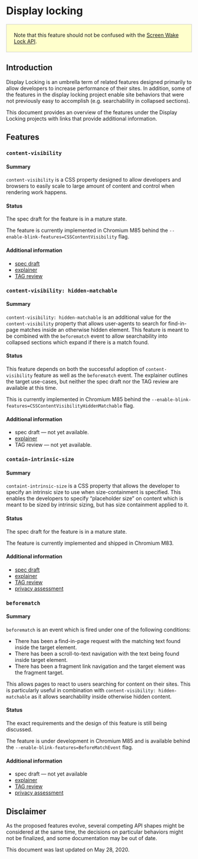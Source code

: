 # Display locking

<div style="background: #ffffcc; border: 1px solid #ccc; padding: 20px;">
Note that this feature should not be confused with the
<a href="https://github.com/w3c/screen-wake-lock/">Screen Wake Lock API</a>.
</div>

## Introduction

Display Locking is an umbrella term of related features designed primarily to
allow developers to increase performance of their sites. In addition, some of
the features in the display locking project enable site behaviors that were not
previously easy to accomplish (e.g. searchability in collapsed sections).

This document provides an overview of the features under the Display Locking
projects with links that provide additional information.

## Features

### `content-visibility`

#### Summary

`content-visibility` is a CSS property designed to allow developers and browsers
to easily scale to large amount of content and control when rendering work
happens.

#### Status

The spec draft for the feature is in a mature state.

The feature is currently implemented in Chromium M85 behind the
`--enable-blink-features=CSSContentVisibility` flag.

#### Additional information

* [spec draft](https://drafts.csswg.org/css-contain-2/#content-visibility)
* [explainer](https://github.com/WICG/display-locking/blob/master/explainers/content-visibility.md)
* [TAG review](https://github.com/w3ctag/design-reviews/issues/306)

### `content-visibility: hidden-matchable`

#### Summary

`content-visibility: hidden-matchable` is an additional value for the
`content-visibility` property that allows user-agents to search for find-in-page
matches inside an otherwise hidden element. This feature is meant to be combined
with the `beforematch` event to allow searchability into collapsed sections
which expand if there is a match found.

#### Status

This feature depends on both the successful adoption of `content-visibility`
feature as well as the `beforematch` event. The explainer outlines the target
use-cases, but neither the spec draft nor the TAG review are available at this
time.

This is currently implemented in Chromium M85 behind the
`--enable-blink-features=CSSContentVisibilityHiddenMatchable` flag.

#### Additional information

* spec draft — not yet available.
* [explainer](https://github.com/WICG/display-locking/blob/master/explainers/content-visibility-hidden-matchable.md)
* TAG review — not yet available.

### `contain-intrinsic-size`

#### Summary

`containt-intrinsic-size` is a CSS property that allows the developer to specify
an intrinsic size to use when size-containment is specified. This enables the
developers to specify “placeholder size” on content which is meant to be sized
by intrinsic sizing, but has size containment applied to it.

#### Status

The spec draft for the feature is in a mature state.

The feature is currently implemented and shipped in Chromium M83.

#### Additional information

* [spec draft](https://drafts.csswg.org/css-sizing-4/#intrinsic-size-override)
* [explainer](https://github.com/WICG/display-locking/blob/master/explainers/contain-intrinsic-size.md)
* [TAG review](https://github.com/w3ctag/design-reviews/issues/437)
* [privacy assessment](https://github.com/WICG/display-locking/blob/master/privacy-assessments/contain-intrinsic-size.md)

### `beforematch`

#### Summary

`beforematch` is an event which is fired under one of the following conditions:

* There has been a find-in-page request with the matching text found inside the
    target element.
* There has been a scroll-to-text navigation with the text being found inside
    target element.
* There has been a fragment link navigation and the target element was the
    fragment target.

This allows pages to react to users searching for content on their sites. This
is particularly useful in combination with `content-visibility: hidden-matchable`
as it allows searchability inside otherwise hidden content.

#### Status

The exact requirements and the design of this feature is still being discussed.

The feature is under development in Chromium M85 and is available behind the
`--enable-blink-features=BeforeMatchEvent` flag.

#### Additional information

* spec draft — not yet available
* [explainer](https://github.com/WICG/display-locking/blob/master/explainers/beforematch.md)
* [TAG review](https://github.com/w3ctag/design-reviews/issues/511)
* [privacy assessment](https://github.com/WICG/display-locking/blob/master/privacy-assessments/beforematch.md)

## Disclaimer

As the proposed features evolve, several competing API shapes might be
considered at the same time, the decisions on particular behaviors might not be
finalized, and some documentation may be out of date.

This document was last updated on May 28, 2020.
